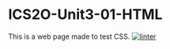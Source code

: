 # ICS2O-Unit3-01-HTML
This is a web page made to test CSS.
[![linter](https://github.com/Abbey-Gilliland/ICS2O-Unit3-01-HTML/workflows/linter/badge.svg)](https://github.com/marketplace/actions/super-linter)
